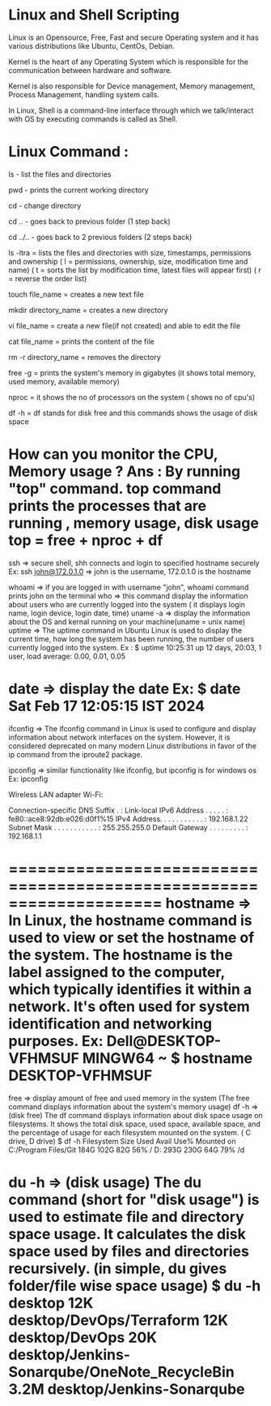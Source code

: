 Linux and Shell Scripting
=================================

Linux is an Opensource, Free, Fast and secure Operating system and it has various distributions like Ubuntu, CentOs, Debian.

Kernel is the heart of any Operating System which is responsible for the communication between hardware and software.

Kernel is also responsible for Device management, Memory management, Process Management, handling system calls.

In Linux, Shell is a command-line interface through which we talk/interact with OS by executing commands is called as Shell.

Linux Command :
=====================

ls - list the files and directories

pwd - prints the current working directory

cd - change directory

cd .. - goes back to previous folder (1 step back)

cd ../.. - goes back to 2 previous folders (2 steps back)

ls -ltra = lists the files and directories with size, timestamps, permissions and ownership
( l = permissions, ownership, size, modification time and name)
( t = sorts the list by modification time, latest files will appear first)
( r = reverse the order list)

touch file_name = creates a new text file

mkdir directory_name = creates a new directory

vi file_name = create a new file(if not created) and able to edit the file

cat file_name = prints the content of the file

rm -r directory_name  = removes the directory

free -g = prints the system's memory in gigabytes (it shows total memory, used memory, available memory)

nproc = it shows the no of processors on the system ( shows no of cpu's)

df -h = df stands for disk free and this commands shows the usage of disk space

How can you monitor the CPU, Memory usage ?
Ans : By running "top" command. top command prints the processes that are running , memory usage, disk usage
top = free + nproc + df
======================================================
ssh => secure shell, shh connects and login to specified hostname securely
Ex: ssh john@172.0.1.0 => john is the username, 172.0.1.0 is the hostname

whoami => if you are logged in with username "john", whoami command prints john on the terminal
who => this command display the information about users who are currently logged into the system ( it displays login name, login device, login date, time)
uname -a => display the information about the OS and kernal running on your machine(uname = unix name)
uptime => The uptime command in Ubuntu Linux is used to display the current time, how long the system has been running, the number of users currently logged into the system.
Ex : $ uptime
 10:25:31 up 12 days, 20:03,  1 user,  load average: 0.00, 0.01, 0.05

 date => display the date
 Ex: $ date
Sat Feb 17 12:05:15 IST 2024
==============================================================
ifconfig => The ifconfig command in Linux is used to configure and display information about network interfaces on the system. However, it is considered deprecated on many modern Linux distributions in favor of the ip command from the iproute2 package. 

ipconfig => similar functionality like ifconfig, but ipconfig is for windows os
Ex: ipconfig

Wireless LAN adapter Wi-Fi:

   Connection-specific DNS Suffix  . :
   Link-local IPv6 Address . . . . . : fe80::ace8:92db:e026:d0f1%15
   IPv4 Address. . . . . . . . . . . : 192.168.1.22
   Subnet Mask . . . . . . . . . . . : 255.255.255.0
   Default Gateway . . . . . . . . . : 192.168.1.1

====================================================================
hostname => In Linux, the hostname command is used to view or set the hostname of the system. The hostname is the label assigned to the computer, which typically identifies it within a network. It's often used for system identification and networking purposes.
Ex:
Dell@DESKTOP-VFHMSUF MINGW64 ~
$ hostname
DESKTOP-VFHMSUF
================================================================
free => display amount of free and used memory in the system (The free command displays information about the system's memory usage)
df -h => (disk free) The df command displays information about disk space usage on filesystems. It shows the total disk space, used space, available space, and the percentage of usage for each filesystem mounted on the system. ( C drive, D drive)
$ df -h
Filesystem            Size  Used Avail Use% Mounted on
C:/Program Files/Git  184G  102G   82G  56% /
D:                    293G  230G   64G  79% /d

du -h => (disk usage) The du command (short for "disk usage") is used to estimate file and directory space usage. It calculates the disk space used by files and directories recursively. (in simple, du gives folder/file wise space usage)
$ du -h desktop
12K     desktop/DevOps/Terraform
12K     desktop/DevOps
20K     desktop/Jenkins-Sonarqube/OneNote_RecycleBin
3.2M    desktop/Jenkins-Sonarqube
===========================================================================




